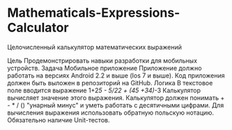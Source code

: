 # Mathematicals-Expressions-Calculator
Целочисленный калькулятор математических выражений

Цель
Продемонстрировать навыки разработки для мобильных устройств.
Задача
Мобильное приложение
Приложение должно работать на версиях Android 2.2 и выше (Ios 7 и выше).
Код приложения должен быть выложен в репозиторий на GitHub.
Логика
В текстовое поле вводится выражение 1+2*5 - 5/22 + (45 +34)*-3
Калькулятор вычисляет значение этого выражения.
Калькулятор должен понимать + - * / () "унарный минус" и уметь работать с десятичными цифрами.
Для вычисления выражения использовать обратную польскую нотацию.
Обязательно наличие Unit-тестов.

